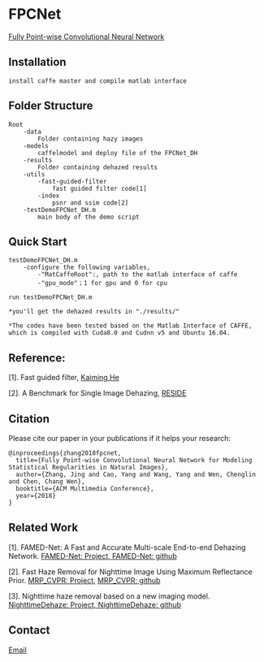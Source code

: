 # FPCNet
[Fully Point-wise Convolutional Neural Network](https://chaimi2013.github.io/Research/FPC/index.html)


## Installation
    install caffe master and compile matlab interface

## Folder Structure
    Root
        -data
            Folder containing hazy images
        -models
    	    caffelmodel and deploy file of the FPCNet_DH
	    -results
		    Folder containing dehazed results
	    -utils
		    -fast-guided-filter
			    fast guided filter code[1]
		    -index
			    psnr and ssim code[2]
	    -testDemoFPCNet_DH.m
	    	main body of the demo script
## Quick Start
    testDemoFPCNet_DH.m
        -configure the following variables, 
            -"MatCaffeRoot":, path to the matlab interface of caffe
            -"gpu_mode"；1 for gpu and 0 for cpu
    
    run testDemoFPCNet_DH.m
    
    *you'll get the dehazed results in "./results/"
    
    *The codes have been tested based on the Matlab Interface of CAFFE, which is compiled with Cuda8.0 and Cudnn v5 and Ubuntu 16.04.

## Reference: 
    
[1]. Fast guided filter, [Kaiming He](http://kaiminghe.com/eccv10/index.html)
    
[2]. A Benchmark for Single Image Dehazing, [RESIDE](https://sites.google.com/view/reside-dehaze-datasets)

## Citation
Please cite our paper in your publications if it helps your research:

    @inproceedings{zhang2018fpcnet,
      title={Fully Point-wise Convolutional Neural Network for Modeling Statistical Regularities in Natural Images},
      author={Zhang, Jing and Cao, Yang and Wang, Yang and Wen, Chenglin and Chen, Chang Wen},
      booktitle={ACM Multimedia Conference},
      year={2018}
    }

## Related Work
[1]. FAMED-Net: A Fast and Accurate Multi-scale End-to-end Dehazing Network. [FAMED-Net: Project, ](https://chaimi2013.github.io/Research/FAMED-Net/)
    [FAMED-Net: github](https://github.com/chaimi2013/FAMED-Net)
    
[2]. Fast Haze Removal for Nighttime Image Using Maximum Reflectance Prior. [MRP_CVPR: Project,](https://chaimi2013.github.io/Research/NighttimeDehazing/index.html)
    [MRP_CVPR: github](https://github.com/chaimi2013/MRP)
    
[3]. Nighttime haze removal based on a new imaging model. [NighttimeDehaze: Project, ](https://chaimi2013.github.io/Research/NighttimeDehazing_ICIP2014/index.html)
    [NighttimeDehaze: github](https://github.com/chaimi2013/NighttimeDehaze)

## Contact
[Email](zj.winner@163.com)

